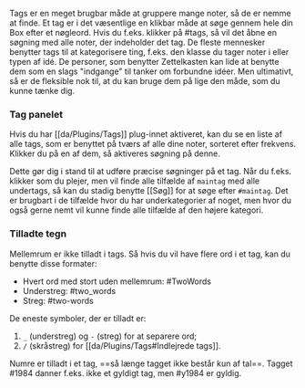 Tags er en meget brugbar måde at gruppere mange noter, så de er nemme at finde. Et tag er i det væsentlige en klikbar måde at søge gennem hele din Box efter et nøgleord. Hvis du f.eks. klikker på #tags, så vil det åbne en søgning med alle noter, der indeholder det tag. De fleste mennesker benytter tags til at kategorisere ting, f.eks. den klasse du tager noter i eller typen af idé. De personer, som benytter Zettelkasten kan lide at benytte dem som en slags "indgange" til tanker om forbundne idéer. Men ultimativt, så er de fleksible nok til, at du kan bruge dem på lige den måde, som du kunne tænke dig.

### Tag panelet
Hvis du har [[da/Plugins/Tags]] plug-innet aktiveret, kan du se en liste af alle tags, som er benyttet på tværs af alle dine noter, sorteret efter frekvens. Klikker du på en af dem, så aktiveres søgning på denne.

Dette gør dig i stand til at udføre præcise søgninger på et tag. Når du f.eks. klikker som du plejer, men vil finde alle tilfælde af `maintag` med alle undertags, så kan du stadig benytte [[Søg]] for at søge efter `#maintag`. Det er brugbart i de tilfælde hvor du har underkategorier af noget, men hvor du også gerne nemt vil kunne finde alle tilfælde af den højere kategori.

### Tilladte tegn

Mellemrum er ikke tilladt i tags. Så hvis du vil have flere ord i et tag, kan du benytte disse formater:

- Hvert ord med stort uden mellemrum: #TwoWords
- Understreg: #two\_words
- Streg: #two-words

De eneste symboler, der er tilladt er:

1. `_` (understreg) og `-` (streg) for at separere ord;
2. `/` (skråstreg) for [[da/Plugins/Tags#Indlejrede tags]].

Numre er tilladt i et tag, ==så længe tagget ikke består kun af tal==. Tagget #1984 danner f.eks. ikke et gyldigt tag, men #y1984 er gyldig.
